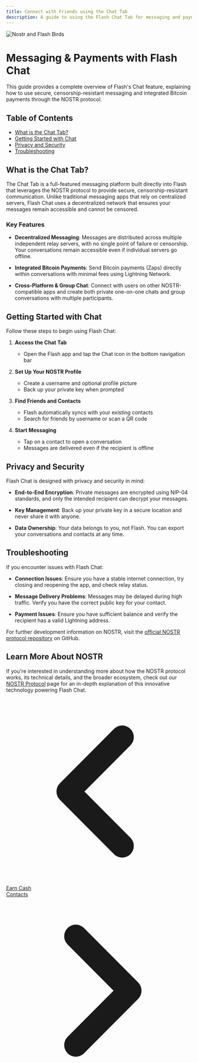 ```yaml
---
title: Connect with Friends using the Chat Tab
description: A guide to using the Flash Chat Tab for messaging and payments using the NOSTR protocol
---
```


<div class="text-center mb-12">
  <img src="/images/badges/png/Nostr_and_Flash_Birds.png" alt="Nostr and Flash Birds" class="mx-auto h-40 mb-4" />
</div>

# Messaging & Payments with Flash Chat

This guide provides a complete overview of Flash's Chat feature, explaining how to use secure, censorship-resistant messaging and integrated Bitcoin payments through the NOSTR protocol.

## Table of Contents

- [What is the Chat Tab?](#what-is-the-chat-tab)
- [Getting Started with Chat](#getting-started-with-chat)
- [Privacy and Security](#privacy-and-security)
- [Troubleshooting](#troubleshooting)

## What is the Chat Tab?

The Chat Tab is a full-featured messaging platform built directly into Flash that leverages the NOSTR protocol to provide secure, censorship-resistant communication. Unlike traditional messaging apps that rely on centralized servers, Flash Chat uses a decentralized network that ensures your messages remain accessible and cannot be censored.

### Key Features

- **Decentralized Messaging**: Messages are distributed across multiple independent relay servers, with no single point of failure or censorship. Your conversations remain accessible even if individual servers go offline.

- **Integrated Bitcoin Payments**: Send Bitcoin payments (Zaps) directly within conversations with minimal fees using Lightning Network.

- **Cross-Platform & Group Chat**: Connect with users on other NOSTR-compatible apps and create both private one-on-one chats and group conversations with multiple participants.

## Getting Started with Chat

Follow these steps to begin using Flash Chat:

1. **Access the Chat Tab**
   - Open the Flash app and tap the Chat icon in the bottom navigation bar

2. **Set Up Your NOSTR Profile**
   - Create a username and optional profile picture
   - Back up your private key when prompted

3. **Find Friends and Contacts**
   - Flash automatically syncs with your existing contacts
   - Search for friends by username or scan a QR code

4. **Start Messaging**
   - Tap on a contact to open a conversation
   - Messages are delivered even if the recipient is offline

## Privacy and Security

Flash Chat is designed with privacy and security in mind:

- **End-to-End Encryption**: Private messages are encrypted using NIP-04 standards, and only the intended recipient can decrypt your messages.

- **Key Management**: Back up your private key in a secure location and never share it with anyone.

- **Data Ownership**: Your data belongs to you, not Flash. You can export your conversations and contacts at any time.

## Troubleshooting

If you encounter issues with Flash Chat:

- **Connection Issues**: Ensure you have a stable internet connection, try closing and reopening the app, and check relay status.

- **Message Delivery Problems**: Messages may be delayed during high traffic. Verify you have the correct public key for your contact.

- **Payment Issues**: Ensure you have sufficient balance and verify the recipient has a valid Lightning address.

For further development information on NOSTR, visit the [official NOSTR protocol repository](https://github.com/nostr-protocol/nostr) on GitHub.

## Learn More About NOSTR

If you're interested in understanding more about how the NOSTR protocol works, its technical details, and the broader ecosystem, check out our [NOSTR Protocol](/en/nostr-protocol) page for an in-depth explanation of this innovative technology powering Flash Chat.

<!-- Navigation links -->
<div class="flex justify-between items-center mt-8 pt-4 border-t border-zinc-200 dark:border-zinc-700">
  <div class="w-1/3 text-left">
    <a href="earn" class="inline-flex items-center bg-purple-600 hover:bg-purple-700 text-white rounded-md transition-colors px-4 py-2 text-sm font-medium shadow-sm hover:shadow-md">
      <svg xmlns="http://www.w3.org/2000/svg" class="h-6 w-6 mr-2" fill="none" viewBox="0 0 24 24" stroke="currentColor">
        <path stroke-linecap="round" stroke-linejoin="round" stroke-width="3" d="M15 19l-7-7 7-7" />
      </svg>
      Earn Cash
    </a>
  </div>
  <div class="w-1/3 text-center">
    <!-- Optional center content -->
  </div>
  <div class="w-1/3 text-right">
    <a href="contacts" class="inline-flex items-center bg-purple-600 hover:bg-purple-700 text-white rounded-md transition-colors px-4 py-2 text-sm font-medium shadow-sm hover:shadow-md">
      Contacts
      <svg xmlns="http://www.w3.org/2000/svg" class="h-6 w-6 ml-2" fill="none" viewBox="0 0 24 24" stroke="currentColor">
        <path stroke-linecap="round" stroke-linejoin="round" stroke-width="3" d="M9 5l7 7-7 7" />
      </svg>
    </a>
  </div>
</div>
